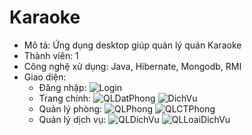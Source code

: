 # Karaoke
- Mô tả: Ứng dụng desktop giúp quản lý quán Karaoke
- Thành viên: 1
- Công nghệ xử dụng: Java, Hibernate, Mongodb, RMI
- Giao diện:
  + Đăng nhập:
    ![Login](https://user-images.githubusercontent.com/75231764/218382301-b0c5a1ad-0735-4753-be92-69845bf7ff90.png)
  + Trang chính:
    ![QLDatPhong](https://user-images.githubusercontent.com/75231764/218382377-5ae7c969-b438-4c9b-833c-3ae1dfb767f6.png)
    ![DichVu](https://user-images.githubusercontent.com/75231764/218382388-c2c8fbc1-594f-4909-b0f5-53b5a89cd59b.png)
  + Quản lý phòng:
    ![QLPhong](https://user-images.githubusercontent.com/75231764/218382450-cdd7a11d-687d-4c38-93a4-352cf32cb025.png)
    ![QLCTPhong](https://user-images.githubusercontent.com/75231764/218382458-41d41b4f-52b1-4a6c-ad14-3c0af57b5df2.png)
  + Quản lý dịch vụ:
    ![QLDichVu](https://user-images.githubusercontent.com/75231764/218382500-0249743b-3f02-425e-8a0f-7eca1ab23317.png)
    ![QLLoaiDichVu](https://user-images.githubusercontent.com/75231764/218382510-b35c418c-55a9-4b89-877e-19f2ce2b1e50.png)

